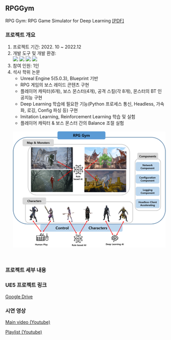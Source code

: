 ## RPGGym
RPG Gym: RPG Game Simulator for Deep Learning [[PDF]](https://github.com/Tab4Space/RPGGym/blob/main/RPG_Gym_RPG_Game_Simulator_for_Deep_Learning.pdf)<br/>

### 프로젝트 개요
1. 프로젝트 기간: 2022. 10 ~ 2022.12
2. 개발 도구 및 개발 환경: </br>
    <img src="https://img.shields.io/badge/UnrealEngine-0E1128?style=for-the-badge&logo=UnrealEngine&logoColor=white"> <img src="https://img.shields.io/badge/Python-3776AB?style=for-the-badge&logo=Python&logoColor=white"> <img src="https://img.shields.io/badge/Pytorch-EE4C2C?style=for-the-badge&logo=Pytorch&logoColor=white"> <img src="https://img.shields.io/badge/Windows-0078D6?style=for-the-badge&logo=Windows&logoColor=white">
3. 참여 인원: 1인
4. 석사 학위 논문
    * Unreal Engine 5(5.0.3), Blueprint 기반
    * RPG 게임의 보스 레이드 콘텐츠 구현
    * 플레이어 캐릭터(6개), 보스 몬스터(4개), 공격 스킬(각 8개), 몬스터의 BT 인공지능 구현
    * Deep Learning 학습에 필요한 기능(Python 프로세스 통신, Headless, 가속화, 로깅, Config 파싱 등) 구현
    * Imitation Learning, Reinforcement Learning 학습 및 실험
    * 플레이어 캐릭터 & 보스 몬스터 간의 Balance 조절 실험
    <br/>
    <img src="./assets/Architecture.png">
<br/>

### 프로젝트 세부 내용




### UE5 프로젝트 링크
[Google Drive](https://drive.google.com/file/d/1o-tWSa91LZL7B0JbRT2CPW2Fl-VFyi4c/view?usp=share_link)
<br/>

### 시연 영상
[Main video (Youtube)](https://youtu.be/bcWVn1OAfio?si=WacA7I782eE65u20)

[Playlist (Youtube)](https://www.youtube.com/playlist?list=PLnRVH8DOZjpBI7xO6tHZ05E6oc1IDHXe7)